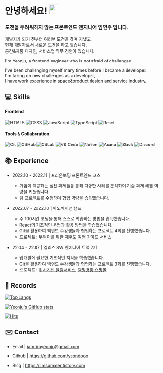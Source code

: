 # 안녕하세요! <img src="https://raw.githubusercontent.com/aemmadi/aemmadi/master/wave.gif" width="30">

### 도전을 두려워하지 않는 프론트엔드 엔지니어 임연주 입니다.   
   
개발자가 되기 전부터 여러번 도전을 하며 지냈고,   
현재 개발자로서 새로운 도전을 하고 있습니다.   
공간&제품 디자인, 서비스업 직무 경험이 있습니다.   
   

I'm Yeonju, a frontend engineer who is not afraid of challenges.   
   
I've been challenging myself many times before I became a developer.   
I'm taking on new challenges as a developer,   
I have work experience in space&product design and service industry.


## 💻 Skills

#### Frontend
  ![HTML5](https://img.shields.io/badge/-HTML5-E34F26?style=plastic&logo=html5&logoColor=white)
  ![CSS3](https://img.shields.io/badge/-CSS3-1572B6?style=plastic&logo=css3)
  ![JavaScript](https://img.shields.io/badge/-JavaScript-F7DF1E?style=plastic&logo=javascript&logoColor=white)
  ![TypeScript](https://img.shields.io/badge/-TypeScript-3178C6?style=plastic&logo=TypeScript&logoColor=white)
  ![React](https://img.shields.io/badge/-React-61DAFB?style=plastic&logo=react&logoColor=white)  
  
#### Tools & Collaboration
  ![Git](https://img.shields.io/badge/-Git-F05032?style=plastic&logo=git&logoColor=white)
  ![GitHub](https://img.shields.io/badge/-GitHub-181717?style=plastic&logo=github)
  ![GitLab](https://img.shields.io/badge/-GitLab-FC6D26?style=plastic&logo=gitlab&logoColor=white)
  ![VS Code](https://img.shields.io/badge/-VS%20Code-007ACC?style=plastic&logo=visual-studio-code)
  ![Notion](https://img.shields.io/badge/-Notion-000000?style=plastic&logo=notion&logoColor=white)
  ![Asana](https://img.shields.io/badge/-Asana-273347?style=plastic&logo=asana&logoColor=white)
  ![Slack](https://img.shields.io/badge/-Slack-4A154B?style=plastic&logo=slack&logoColor=white)
  ![Discord](https://img.shields.io/badge/-Discord-5865F2?style=plastic&logo=Discord&logoColor=white)   


## 📚 Experience
- 2022.10 - 2022.11 | 프리온보딩 프론트엔드 코스
   - 기업이 제공하는 실전 과제들을 통해 다양한 사례를 분석하며 기술 과제 해결 역량을 키웠습니다.
   - 팀 프로젝트를 수행하며 협업 역량을 습득했습니다.

- 2022.07 - 2022.10 | 이노베이션 캠프
   - 주 100시간 코딩을 통해 스스로 학습하는 방법을 습득했습니다.
   - React의 기초적인 문법과 활용 방법을 학습했습니다.
   - Git을 활용하여 백엔드 수강생들과 협업하는 프로젝트 4회를 진행했습니다.
   - 프로젝트 : [뚜벅이를 위한 제주도 여행 가이드 서비스](https://github.com/duha-dubeoghaukka/duha-frontend)

- 22.04 - 22.07 | 엘리스 SW 엔지니어 트랙 2기
   - 웹개발에 필요한 기초적인 지식을 학습했습니다.
   - Git을 활용하여 백엔드 수강생들과 협업하는 프로젝트 3회를 진행했습니다.
   - 프로젝트 : [위치기반 알림서비스](https://github.com/save-pet/service), [캠핑용품 쇼핑몰](https://github.com/CAMP-PICK/campick)
   
   

## 💾 Records

[![Top Langs](https://github-readme-stats.vercel.app/api/top-langs/?username=yeondooo&theme=blueberry&card_width=445&hide=shell&layout=compact)](https://github.com/anuraghazra/github-readme-stats)

[![Yeonju's GitHub stats](https://github-readme-stats.vercel.app/api?username=yeondooo&count_private=true&show_icons=true&theme=blueberry)](https://github.com/anuraghazra/github-readme-stats)

[![Hits](https://hits.seeyoufarm.com/api/count/incr/badge.svg?url=https%3A%2F%2Fgithub.com%2Fyeondooo&count_bg=%2344AAFF&title_bg=%234B4B4B&icon_color=%23E7E7E7&title=visitors&edge_flat=false)](https://hits.seeyoufarm.com)

## ✉️ Contact
- Email | <iam.limyeonju@gmail.com>

- Github | <https://github.com/yeondooo>
- Blog | <https://limsummer.tistory.com>

